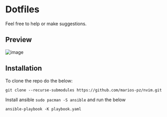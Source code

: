 # Dotfiles

Feel free to help or make suggestions.

## Preview

![image](https://github.com/marios-pz/dotfiles/assets/30930688/e9a53544-bb41-4286-b90f-6b3d1a9d0fdc)

## Installation

To clone the repo do the below:

```shell
git clone --recurse-submodules https://github.com/marios-pz/nvim.git
```

Install ansible `sudo pacman -S ansible` and run the below

```shell
ansible-playbook -K playbook.yaml
```
